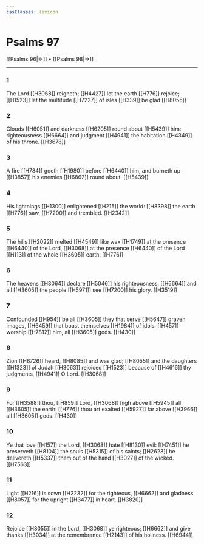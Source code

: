 ```yaml
---
cssClasses: lexicon
---
```

# Psalms 97

[[Psalms 96|←]] • [[Psalms 98|→]]

---

### 1
The Lord [[H3068]] reigneth; [[H4427]] let the earth [[H776]] rejoice; [[H1523]] let the multitude [[H7227]] of isles [[H339]] be glad [[H8055]]

### 2
Clouds [[H6051]] and darkness [[H6205]] round about [[H5439]] him: righteousness [[H6664]] and judgment [[H4941]] the habitation [[H4349]] of his throne. [[H3678]]

### 3
A fire [[H784]] goeth [[H1980]] before [[H6440]] him, and burneth up [[H3857]] his enemies [[H6862]] round about. [[H5439]]

### 4
His lightnings [[H1300]] enlightened [[H215]] the world: [[H8398]] the earth [[H776]] saw, [[H7200]] and trembled. [[H2342]]

### 5
The hills [[H2022]] melted [[H4549]] like wax [[H1749]] at the presence [[H6440]] of the Lord, [[H3068]] at the presence [[H6440]] of the Lord [[H113]] of the whole [[H3605]] earth. [[H776]]

### 6
The heavens [[H8064]] declare [[H5046]] his righteousness, [[H6664]] and all [[H3605]] the people [[H5971]] see [[H7200]] his glory. [[H3519]]

### 7
Confounded [[H954]] be all [[H3605]] they that serve [[H5647]] graven images, [[H6459]] that boast themselves [[H1984]] of idols: [[H457]] worship [[H7812]] him, all [[H3605]] gods. [[H430]]

### 8
Zion [[H6726]] heard, [[H8085]] and was glad; [[H8055]] and the daughters [[H1323]] of Judah [[H3063]] rejoiced [[H1523]] because of [[H4616]] thy judgments, [[H4941]] O Lord. [[H3068]]

### 9
For [[H3588]] thou, [[H859]] Lord, [[H3068]] high above [[H5945]] all [[H3605]] the earth: [[H776]] thou art exalted [[H5927]] far above [[H3966]] all [[H3605]] gods. [[H430]]

### 10
Ye that love [[H157]] the Lord, [[H3068]] hate [[H8130]] evil: [[H7451]] he preserveth [[H8104]] the souls [[H5315]] of his saints; [[H2623]] he delivereth [[H5337]] them out of the hand [[H3027]] of the wicked. [[H7563]]

### 11
Light [[H216]] is sown [[H2232]] for the righteous, [[H6662]] and gladness [[H8057]] for the upright [[H3477]] in heart. [[H3820]]

### 12
Rejoice [[H8055]] in the Lord, [[H3068]] ye righteous; [[H6662]] and give thanks [[H3034]] at the remembrance [[H2143]] of his holiness. [[H6944]]